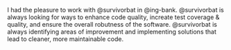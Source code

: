 I had the pleasure to work with @survivorbat in @ing-bank. @survivorbat is always looking for ways to enhance code quality, increate test coverage & quality, and ensure the overall robutness of the software.
@survivorbat is always identifying areas of improvement and implementing solutions that lead to cleaner, more maintainable code.
